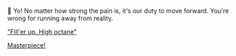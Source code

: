 🦝 Yo! No matter how strong the pain is, it's our duty to move forward. You're wrong for running away from reality.

["Fill'er up. High octane"](https://www.youtube.com/playlist?list=PLvW3Nc2YKseSgOkBCLeuo0bWtWxF6AFJ-)

[Masterpiece!](https://youtu.be/E-cMaMiwNmg)
